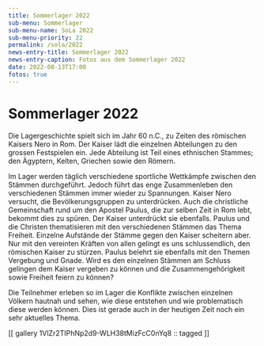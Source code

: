 ```yaml
---
title: Sommerlager 2022
sub-menu: Sommerlager
sub-menu-name: SoLa 2022
sub-menu-priority: 22
permalink: /sola/2022
news-entry-title: Sommerlager 2022
news-entry-caption: Fotos aus dem Sommerlager 2022
date: 2022-08-13T17:00
fotos: true
---
```


# Sommerlager 2022

Die Lagergeschichte spielt sich im Jahr 60 n.C., zu Zeiten des römischen Kaisers Nero in Rom. Der Kaiser lädt die
einzelnen Abteilungen zu den grossen Festspielen ein. Jede Abteilung ist Teil eines ethnischen Stammes; den Ägyptern,
Kelten, Griechen sowie den Römern.

Im Lager werden täglich verschiedene sportliche Wettkämpfe zwischen den Stämmen durchgeführt. Jedoch führt das enge
Zusammenleben den verschiedenen Stämmen immer wieder zu Spannungen. Kaiser Nero versucht, die Bevölkerungsgruppen zu
unterdrücken. Auch die christliche Gemeinschaft rund um den Apostel Paulus, die zur selben Zeit in Rom lebt, bekommt
dies zu spüren. Der Kaiser unterdrückt sie ebenfalls. Paulus und die Christen thematisieren mit den verschiedenen
Stämmen das Thema Freiheit. Einzelne Aufstände der Stämme gegen den Kaiser scheitern aber. Nur mit den vereinten Kräften
von allen gelingt es uns schlussendlich, den römischen Kaiser zu stürzen. Paulus belehrt sie ebenfalls mit den Themen
Vergebung und Gnade. Wird es den einzelnen Stämmen am Schluss gelingen dem Kaiser vergeben zu können und die
Zusammengehörigkeit sowie Freiheit feiern zu können?

Die Teilnehmer erleben so im Lager die Konflikte zwischen einzelnen Völkern hautnah und sehen, wie diese entstehen und
wie problematisch diese werden können. Dies ist gerade auch in der heutigen Zeit noch ein sehr aktuelles Thema.

[[ gallery 1VlZr2TIPhNp2d9-WLH38tMizFcC0nYq8 :: tagged ]]
